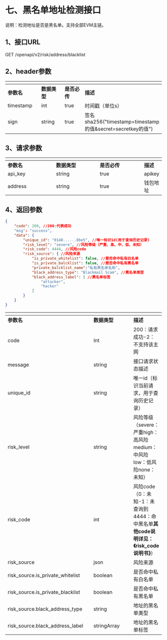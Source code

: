 # 七、黑名单地址检测接口

说明：检测地址是否是黑名单。支持全部EVM主链。

## 1、接口URL

GET /openapi/v2/risk/address/blacklist

## 2、header参数

<table data-header-hidden><thead><tr><th width="143"></th><th width="125"></th><th width="122"></th><th></th></tr></thead><tbody><tr><td><strong>参数名</strong></td><td><strong>数据类型</strong></td><td><strong>是否必传</strong></td><td><strong>描述</strong></td></tr><tr><td>timestamp</td><td>int</td><td>true</td><td>时间戳（单位s）</td></tr><tr><td>sign<br></td><td>string<br></td><td>true<br></td><td>签名sha256("timestamp=timestamp的值&#x26;secret=secretkey的值")</td></tr></tbody></table>

## 3、请求参数

<table data-header-hidden><thead><tr><th width="141"></th><th width="126"></th><th width="128"></th><th></th></tr></thead><tbody><tr><td><strong>参数名</strong></td><td><strong>数据类型</strong></td><td><strong>是否必传</strong></td><td><strong>描述</strong></td></tr><tr><td>api_key</td><td>string</td><td>true</td><td>apikey</td></tr><tr><td>address</td><td>string</td><td>true</td><td>钱包地址</td></tr></tbody></table>

## 4、返回参数

```json
{
    "code": 200, //200:代表成功
    "msg": "success",
    "data": {
        "unique_id": "0140......8be5", //唯一标识id(用于查询历史记录) 
        "risk_level": "severe", //风险等级（严重、高、中、低、未知）
        "risk_code": 4444, //风险code
        "risk_source": { //风险来源
            "is_private_whitelist": false, //是否命中私有白名单  
            "is_private_balcklist": false, //是否命中私有黑名单
            "private_balcklist_name":"私有黑名单名称",
            "black_address_type": "Blackmail Scam", //黑名单类型
            "black_address_label": [ //黑名单标签
                "attacker",
                "hacker"
            ]
        }
    }
}
```

<table data-header-hidden><thead><tr><th width="285"></th><th width="152"></th><th></th></tr></thead><tbody><tr><td><strong>参数名</strong></td><td><strong>数据类型</strong></td><td><strong>描述</strong></td></tr><tr><td>code</td><td>Int<br></td><td>200：请求成功-2：不支持该主网</td></tr><tr><td>message</td><td>string</td><td>接口请求状态描述</td></tr><tr><td>unique_id</td><td>string</td><td>唯一id（标识当前请求，用于查询历史记录）</td></tr><tr><td>risk_level<br></td><td>string<br></td><td>风险等级（severe：严重high：高风险medium：中风险low：低风险none：未知）</td></tr><tr><td>risk_code<br></td><td>int<br></td><td>风险code（0：未知-1：未查询到4444：命中黑名单<strong>其他code说明详见：《risk_code说明书》</strong>）</td></tr><tr><td>risk_source</td><td>json</td><td>风险来源</td></tr><tr><td>risk_source.is_private_whitelist</td><td>boolean</td><td>是否命中私有白名单</td></tr><tr><td>risk_source.is_private_blacklist</td><td>boolean</td><td>是否命中私有黑名单</td></tr><tr><td>risk_source.black_address_type</td><td>string</td><td>地址的黑名单类型</td></tr><tr><td>risk_source.black_address_label</td><td>stringArray</td><td>地址的黑名单标签</td></tr></tbody></table>

